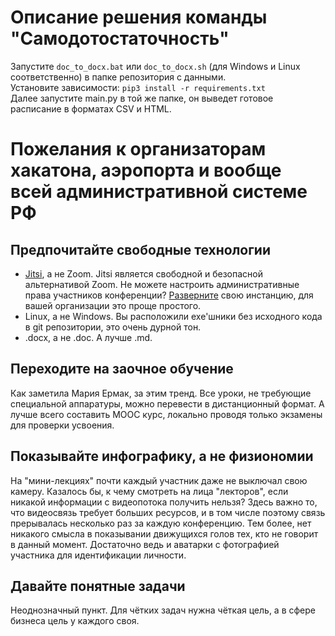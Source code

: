 # Описание решения команды "Самодотостаточность"
Запустите `doc_to_docx.bat` или `doc_to_docx.sh` (для Windows и Linux соответственно) в папке репозитория с данными.  
Установите зависимости: `pip3 install -r requirements.txt`  
Далее запустите main.py в той же папке, он выведет готовое расписание в форматах CSV и HTML.
# Пожелания к организаторам хакатона, аэропорта и вообще всей административной системе РФ
## Предпочитайте свободные технологии
* [Jitsi](https://jitsi.org/), а не Zoom. Jitsi является свободной и безопасной альтернативой Zoom. Не можете настроить административные права участников конференции? [Разверните](https://jitsi.github.io/handbook/docs/devops-guide/devops-guide-quickstart) свою инстанцию, для вашей организации это проще простого.
* Linux, а не Windows. Вы расположили exe'шники без исходного кода в git репозитории, это очень дурной тон.
* .docx, а не .doc. А лучше .md.
## Переходите на заочное обучение
Как заметила Мария Ермак, за этим тренд. Все уроки, не требующие специальной аппаратуры, можно перевести в дистанционный формат. А лучше всего составить MOOC курс, локально проводя только экзамены для проверки усвоения.
## Показывайте инфографику, а не физиономии
На "мини-лекциях" почти каждый участник даже не выключал свою камеру. Казалось бы, к чему смотреть на лица "лекторов", если никакой информации с видеопотока получить нельзя? Здесь важно то, что видеосвязь требует больших ресурсов, и в том числе поэтому связь прерывалась несколько раз за каждую конференцию. Тем более, нет никакого смысла в показывании движущихся голов тех, кто не говорит в данный момент. Достаточно ведь и аватарки с фотографией участника для идентификации личности.
## Давайте понятные задачи
Неоднозначный пункт. Для чётких задач нужна чёткая цель, а в сфере бизнеса цель у каждого своя.
